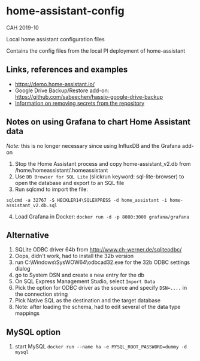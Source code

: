 # home-assistant-config

CAH 2019-10

Local home assistant configuration files

Contains the config files from the local PI deployment of home-assistant

## Links, references and examples

- <https://demo.home-assistant.io/>
- Google Drive Backup/Restore add-on: <https://github.com/sabeechen/hassio-google-drive-backup>
- [Information on removing secrets from the repository](./secrets_cleanup.md)

## Notes on using Grafana to chart Home Assistant data

*Note:* this is no longer necessary since using InfluxDB and the Grafana add-on

1. Stop the Home Assistant process and copy home-assistant_v2.db from /home/homeassistant/.homeassistant
2. Use `DB Browser for SQL Lite` (slickrun keyword: sql-lite-browser) to open the database and export to an SQL file
3. Run sqlcmd to import the file:

`sqlcmd -a 32767 -S HECKLER14\SQLEXPRESS -d home_assistant -i home-assistant_v2.db.sql`

4. Load Grafana in Docker: `docker run -d -p 8080:3000 grafana/grafana`

## Alternative

1. SQLite ODBC driver 64b from <http://www.ch-werner.de/sqliteodbc/>
2. Oops, didn't work, had to install the 32b version
3. run C:\Windows\SysWOW64\odbcad32.exe for the 32b ODBC settings dialog
4. go to System DSN and create a new entry for the db
5. On SQL Express Management Studio, select `Import Data`
6. Pick the option for ODBC driver as the source and specify `DSN=....` in the connection string
7. Pick Native SQL as the destination and the target database
8. Note: after loading the schema, had to edit several of the data type mappings

## MySQL option

1. start MySQL `docker run --name ha -e MYSQL_ROOT_PASSWORD=dummy -d mysql`
